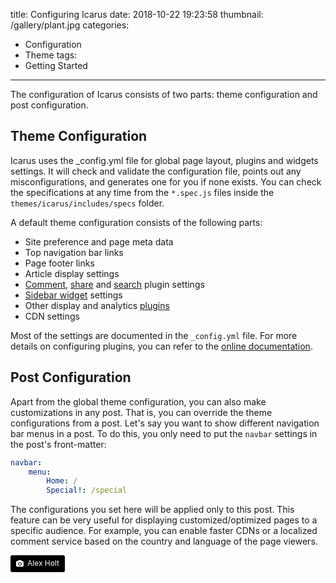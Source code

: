 title: Configuring Icarus
date: 2018-10-22 19:23:58
thumbnail: /gallery/plant.jpg
categories:
- Configuration
- Theme
tags:
- Getting Started
---

The configuration of Icarus consists of two parts: theme configuration and post configuration.

<!-- more -->

## Theme Configuration

Icarus uses the _config.yml  file for global page layout, plugins and  widgets settings. It will check and validate the configuration file, points out any misconfigurations, and generates one for you if none exists. You can check the specifications at any time from the `*.spec.js` files inside the `themes/icarus/includes/specs` folder.

A default theme configuration consists of the following parts:

- Site preference and page meta data
- Top navigation bar links
- Page footer links
- Article display settings
- [Comment](/hexo-theme-icarus/categories/Plugins/Comment/), [share](/hexo-theme-icarus/categories/Plugins/Share/) and [search](/hexo-theme-icarus/categories/Plugins/Search/) plugin settings
- [Sidebar widget](/hexo-theme-icarus/categories/Widgets/) settings
- Other display and analytics [plugins](/hexo-theme-icarus/categories/Plugins/General/)
- CDN settings

Most of the settings are documented in the `_config.yml` file. For more details on configuring plugins, you can refer to the [online documentation](/hexo-theme-icarus/categories/).

## Post Configuration

Apart from the global theme configuration, you can also make customizations in any post. That is, you can override the theme configurations from a post. Let's say you want to show different navigation bar menus in a post. To do this, you only need to put the `navbar` settings in the post's front-matter:

```yaml
navbar:
    menu:
        Home: /
        Special!: /special
```

The configurations you set here will be applied only to this post. This feature can be very useful for displaying customized/optimized pages to a specific audience. For example, you can enable faster CDNs or a localized comment service based on the country and language of the page viewers.

<a style="background-color:black;color:white;text-decoration:none;padding:4px 6px;font-size:12px;line-height:1.2;display:inline-block;border-radius:3px" href="https://unsplash.com/@alexholtdesign?utm_medium=referral&amp;utm_campaign=photographer-credit&amp;utm_content=creditBadge" target="_blank" rel="noopener noreferrer" title="Download free do whatever you want high-resolution photos from Alex Holt"><span style="display:inline-block;padding:2px 3px"><svg xmlns="http://www.w3.org/2000/svg" style="height:12px;width:auto;position:relative;vertical-align:middle;top:-1px;fill:white" viewBox="0 0 32 32"><title>unsplash-logo</title><path d="M20.8 18.1c0 2.7-2.2 4.8-4.8 4.8s-4.8-2.1-4.8-4.8c0-2.7 2.2-4.8 4.8-4.8 2.7.1 4.8 2.2 4.8 4.8zm11.2-7.4v14.9c0 2.3-1.9 4.3-4.3 4.3h-23.4c-2.4 0-4.3-1.9-4.3-4.3v-15c0-2.3 1.9-4.3 4.3-4.3h3.7l.8-2.3c.4-1.1 1.7-2 2.9-2h8.6c1.2 0 2.5.9 2.9 2l.8 2.4h3.7c2.4 0 4.3 1.9 4.3 4.3zm-8.6 7.5c0-4.1-3.3-7.5-7.5-7.5-4.1 0-7.5 3.4-7.5 7.5s3.3 7.5 7.5 7.5c4.2-.1 7.5-3.4 7.5-7.5z"></path></svg></span><span style="display:inline-block;padding:2px 3px">Alex Holt</span></a>
